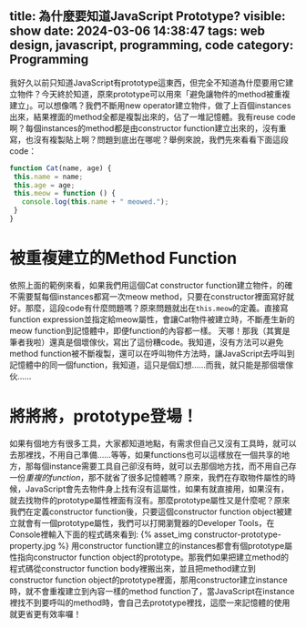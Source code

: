 title: 為什麼要知道JavaScript Prototype?
visible: show
date: 2024-03-06 14:38:47
tags: web design, javascript, programming, code
category: Programming
---
我好久以前只知道JavaScript有prototype這東西，但完全不知道為什麼要用它建立物件？今天終於知道，原來prototype可以用來「避免讓物件的method被重複建立」。可以想像嗎？我們不斷用new operator建立物件，做了上百個instances出來，結果裡面的method全都是複製出來的，佔了一堆記憶體。我有reuse code啊？每個instances的method都是由constructor function建立出來的，沒有重寫，也沒有複製貼上啊？問題到底出在哪呢？舉例來說，我們先來看看下面這段code：
<!-- more -->
```javascript
function Cat(name, age) {
 this.name = name;
 this.age = age;
 this.meow = function () {
   console.log(this.name + " meowed.");
 }
}
```
# 被重複建立的Method Function
依照上面的範例來看，如果我們用這個Cat constructor function建立物件，的確不需要幫每個instances都寫一次meow method，只要在constructor裡面寫好就好。那麼，這段code有什麼問題嗎？原來問題就出在`this.meow`的定義。直接寫function expression並指定給meow屬性，會讓Cat物件被建立時，不斷產生新的meow function到記憶體中，即便function的內容都一樣。
天哪！那我（其實是筆者我啦）還真是個壞傢伙，寫出了這份糟code。我知道，沒有方法可以避免method function被不斷複製，還可以在呼叫物件方法時，讓JavaScript去呼叫到記憶體中的同一個function，我知道，這只是個幻想……而我，就只能是那個壞傢伙……

# 將將將，prototype登場！
如果有個地方有很多工具，大家都知道地點，有需求但自己又沒有工具時，就可以去那裡找，不用自己準備……等等，如果functions也可以這樣放在一個共享的地方，那每個instance需要工具自己卻沒有時，就可以去那個地方找，而不用自己存一份*重複的function*，那不就省了很多記憶體嗎？原來，我們在存取物件屬性的時候，JavaScript會先去物件身上找有沒有這屬性，如果有就直接用，如果沒有，就去找物件的prototype屬性裡面有沒有。那麼prototype屬性又是什麼呢？原來我們在定義constructor function後，只要這個constructor function object被建立就會有一個prototype屬性，我們可以打開瀏覽器的Developer Tools，在Console裡輸入下面的程式碼來看到:
{% asset_img constructor-prototype-property.jpg %}
用constructor function建立的instances都會有個prototype屬性指向constructor function object的prototype。那我們如果把建立method的程式碼從constructor function body裡搬出來，並且把method建立到constructor function object的prototype裡面，那用constructor建立instance時，就不會重複建立到內容一樣的method function了，當JavaScript在instance裡找不到要呼叫的method時，會自己去prototype裡找，這麼一來記憶體的使用就更省更有效率囉！
